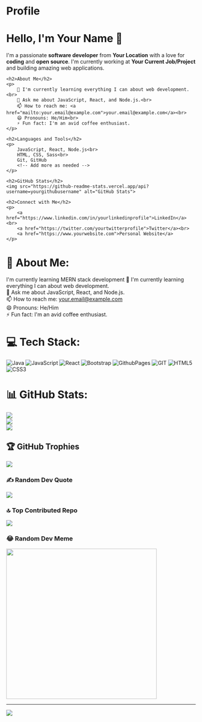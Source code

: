 # Profile

<body>
    <h1>Hello, I'm Your Name 👋</h1>
    <p>I'm a passionate <strong>software developer</strong> from <strong>Your Location</strong> with a love for <strong>coding</strong> and <strong>open source</strong>. I'm currently working at <strong>Your Current Job/Project</strong> and building amazing web applications.</p>

    <h2>About Me</h2>
    <p>
        🌱 I'm currently learning everything I can about web development.<br>
        💬 Ask me about JavaScript, React, and Node.js.<br>
        📫 How to reach me: <a href="mailto:your.email@example.com">your.email@example.com</a><br>
        😄 Pronouns: He/Him<br>
        ⚡ Fun fact: I'm an avid coffee enthusiast.
    </p>

    <h2>Languages and Tools</h2>
    <p>
        JavaScript, React, Node.js<br>
        HTML, CSS, Sass<br>
        Git, GitHub
        <!-- Add more as needed -->
    </p>

    <h2>GitHub Stats</h2>
    <img src="https://github-readme-stats.vercel.app/api?username=yourgithubusername" alt="GitHub Stats">
    
    <h2>Connect with Me</h2>
    <p>
        <a href="https://www.linkedin.com/in/yourlinkedinprofile">LinkedIn</a><br>
        <a href="https://twitter.com/yourtwitterprofile">Twitter</a><br>
        <a href="https://www.yourwebsite.com">Personal Website</a>
    </p>
</body>
</html>








# 💫 About Me:
I'm currently learning MERN stack development
  🌱 I'm currently learning everything I can about web development.<br>
        💬 Ask me about JavaScript, React, and Node.js.<br>
        📫 How to reach me: <a href="mailto:your.email@example.com">your.email@example.com</a><br>
        😄 Pronouns: He/Him<br>
        ⚡ Fun fact: I'm an avid coffee enthusiast.


# 💻 Tech Stack:
![Java](https://img.shields.io/badge/java-%23ED8B00.svg?style=for-the-badge&logo=openjdk&logoColor=white) ![JavaScript](https://img.shields.io/badge/javascript-%23323330.svg?style=for-the-badge&logo=javascript&logoColor=%23F7DF1E) ![React](https://img.shields.io/badge/react-%2320232a.svg?style=for-the-badge&logo=react&logoColor=%2361DAFB) ![Bootstrap](https://img.shields.io/badge/bootstrap-%238511FA.svg?style=for-the-badge&logo=bootstrap&logoColor=white) ![GithubPages](https://img.shields.io/badge/github%20pages-121013?style=for-the-badge&logo=github&logoColor=white) ![GIT](https://img.shields.io/badge/Git-fc6d26?style=for-the-badge&logo=git&logoColor=white) ![HTML5](https://img.shields.io/badge/html5-%23E34F26.svg?style=for-the-badge&logo=html5&logoColor=white) ![CSS3](https://img.shields.io/badge/css3-%231572B6.svg?style=for-the-badge&logo=css3&logoColor=white)
# 📊 GitHub Stats:
![](https://github-readme-stats.vercel.app/api?username=Sagunthala-A&theme=nightowl&hide_border=true&include_all_commits=true&count_private=true)<br/>
![](https://github-readme-streak-stats.herokuapp.com/?user=Sagunthala-A&theme=nightowl&hide_border=true)<br/>
![](https://github-readme-stats.vercel.app/api/top-langs/?username=Sagunthala-A&theme=nightowl&hide_border=true&include_all_commits=true&count_private=true&layout=compact)

## 🏆 GitHub Trophies
![](https://github-profile-trophy.vercel.app/?username=Sagunthala-A&theme=algolia&no-frame=false&no-bg=false&margin-w=4)

### ✍️ Random Dev Quote
![](https://quotes-github-readme.vercel.app/api?type=horizontal&theme=radical)

### 🔝 Top Contributed Repo
![](https://github-contributor-stats.vercel.app/api?username=Sagunthala-A&limit=5&theme=algolia&combine_all_yearly_contributions=true)

### 😂 Random Dev Meme
<img src='https://randommeme-five.vercel.app/' style="height: 400px;"/>

---
[![](https://visitcount.itsvg.in/api?id=Sagunthala-A&icon=5&color=3)](https://visitcount.itsvg.in)

<!-- Proudly created with GPRM ( https://gprm.itsvg.in ) -->
